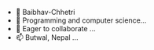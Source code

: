 - 👋 Baibhav-Chhetri
- 👀 Programming and computer science...
- 💞️ Eager to collaborate ...
- 📫 Butwal, Nepal ...

<!---
Baibhav-Chhetri/Baibhav-Chhetri is a ✨ special ✨ repository because its `README.md` (this file) appears on your GitHub profile.
You can click the Preview link to take a look at your changes.
--->
